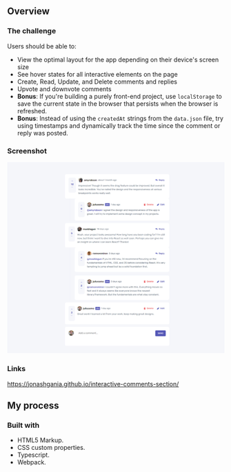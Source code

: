 ## Overview

### The challenge

Users should be able to:

- View the optimal layout for the app depending on their device's screen size
- See hover states for all interactive elements on the page
- Create, Read, Update, and Delete comments and replies
- Upvote and downvote comments
- **Bonus**: If you're building a purely front-end project, use `localStorage` to save the current state in the browser that persists when the browser is refreshed.
- **Bonus**: Instead of using the `createdAt` strings from the `data.json` file, try using timestamps and dynamically track the time since the comment or reply was posted.

### Screenshot

![Preview image](./src/assets/preview-img.png)

### Links

https://jonashgania.github.io/interactive-comments-section/

## My process

### Built with
- HTML5 Markup.
- CSS custom properties.
- Typescript.
- Webpack.

